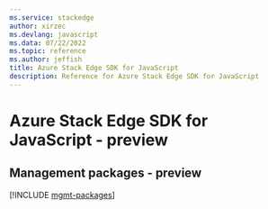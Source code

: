 ```yaml
---
ms.service: stackedge
author: xirzec
ms.devlang: javascript
ms.data: 07/22/2022
ms.topic: reference
ms.author: jeffish
title: Azure Stack Edge SDK for JavaScript
description: Reference for Azure Stack Edge SDK for JavaScript
---
```

# Azure Stack Edge SDK for JavaScript - preview

## Management packages - preview
[!INCLUDE [mgmt-packages](stack-edge-mgmt-index.md)]
